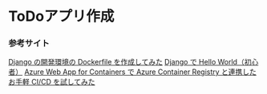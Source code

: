 # ToDoアプリ作成
### 参考サイト
[Django の開発環境の Dockerfile を作成してみた](https://qiita.com/sugurutakahashi12345/items/6d68e6bb9163961a8d4d)
[Django で Hello World（初心者）](https://qiita.com/sugurutakahashi12345/items/d4377a16c0e42cf48287)
[Azure Web App for Containers で Azure Container Registry と連携したお手軽 CI/CD を試してみた](https://qiita.com/mnrst/items/d19d39b30592c9250542)